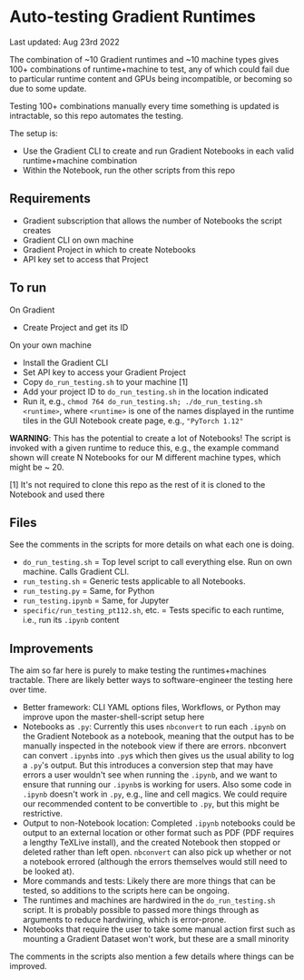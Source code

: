 # Auto-testing Gradient Runtimes

Last updated: Aug 23rd 2022

The combination of ~10 Gradient runtimes and ~10 machine types gives 100+ combinations of runtime+machine to test, any of which could fail due to particular runtime content and GPUs being incompatible, or becoming so due to some update.

Testing 100+ combinations manually every time something is updated is intractable, so this repo automates the testing.

The setup is:

- Use the Gradient CLI to create and run Gradient Notebooks in each valid runtime+machine combination
- Within the Notebook, run the other scripts from this repo

## Requirements

 - Gradient subscription that allows the number of Notebooks the script creates
 - Gradient CLI on own machine
 - Gradient Project in which to create Notebooks
 - API key set to access that Project

## To run

On Gradient

- Create Project and get its ID

On your own machine

- Install the Gradient CLI
- Set API key to access your Gradient Project
- Copy `do_run_testing.sh` to your machine [1]
- Add your project ID to `do_run_testing.sh` in the location indicated
- Run it, e.g., `chmod 764 do_run_testing.sh; ./do_run_testing.sh <runtime>`, where `<runtime>` is one of the names displayed in the runtime tiles in the GUI Notebook create page, e.g., `"PyTorch 1.12"`

**WARNING**: This has the potential to create a lot of Notebooks! The script is invoked with a given runtime to reduce this, e.g., the example command shown will create N Notebooks for our M different machine types, which might be ~ 20.

[1] It's not required to clone this repo as the rest of it is cloned to the Notebook and used there

## Files

See the comments in the scripts for more details on what each one is doing.

- `do_run_testing.sh` = Top level script to call everything else. Run on own machine. Calls Gradient CLI.
- `run_testing.sh` = Generic tests applicable to all Notebooks.
- `run_testing.py` = Same, for Python
- `run_testing.ipynb` = Same, for Jupyter
- `specific/run_testing_pt112.sh`, etc. = Tests specific to each runtime, i.e., run its `.ipynb` content

## Improvements

The aim so far here is purely to make testing the runtimes+machines tractable. There are likely better ways to software-engineer the testing here over time.

- Better framework: CLI YAML options files, Workflows, or Python may improve upon the master-shell-script setup here
- Notebooks as `.py`: Currently this uses `nbconvert` to run each `.ipynb` on the Gradient Notebook as a notebook, meaning that the output has to be manually inspected in the notebook view if there are errors. nbconvert can convert `.ipynb`s into `.py`s which then gives us the usual ability to log a `.py`'s output. But this introduces a conversion step that may have errors a user wouldn't see when running the `.ipynb`, and we want to ensure that running our `.ipynb`s is working for users. Also some code in `.ipynb` doesn't work in `.py`, e.g., line and cell magics. We could require our recommended content to be convertible to `.py`, but this might be restrictive.
- Output to non-Notebook location: Completed `.ipynb` notebooks could be output to an external location or other format such as PDF (PDF requires a lengthy TeXLive install), and the created Notebook then stopped or deleted rather than left open. `nbconvert` can also pick up whether or not a notebook errored (although the errors themselves would still need to be looked at).
- More commands and tests: Likely there are more things that can be tested, so additions to the scripts here can be ongoing.
- The runtimes and machines are hardwired in the `do_run_testing.sh` script. It is probably possible to passed more things through as arguments to reduce hardwiring, which is error-prone.
 - Notebooks that require the user to take some manual action first such as mounting a Gradient Dataset won't work, but these are a small minority

The comments in the scripts also mention a few details where things can be improved.
